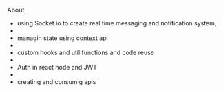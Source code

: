 About
* using Socket.io to create real time messaging and notification system,
*
*  managin state using context api
*  
*  custom hooks and util functions and code reuse
*
* Auth in react node and JWT
*
* creating and consumig apis
